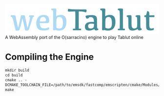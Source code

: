 ![alt text](logo.png "webTablut")
A WebAssembly port of the O(sarracino) engine to play Tablut online

# Compiling the Engine
```
mkdir build
cd build
cmake .. -DCMAKE_TOOLCHAIN_FILE=/path/to/emsdk/fastcomp/emscripten/cmake/Modules/Platform/Emscripten.cmake
make
```


